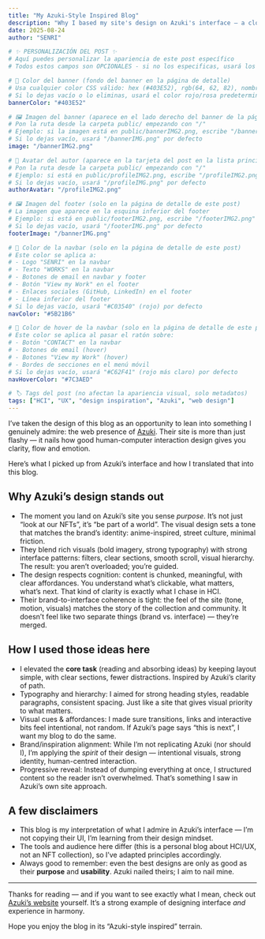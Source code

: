 ```yaml
---
title: "My Azuki-Style Inspired Blog"
description: "Why I based my site's design on Azuki's interface — a closer look at how I applied human-computer interaction principles to craft clarity, flow and impact."
date: 2025-08-24
author: "SENRI"

# ✨ PERSONALIZACIÓN DEL POST ✨
# Aquí puedes personalizar la apariencia de este post específico
# Todos estos campos son OPCIONALES - si no los especificas, usará los valores predeterminados

# 🎨 Color del banner (fondo del banner en la página de detalle)
# Usa cualquier color CSS válido: hex (#403E52), rgb(64, 62, 82), nombres (blue), etc.
# Si lo dejas vacío o lo eliminas, usará el color rojo/rosa predeterminado del tema
bannerColor: "#403E52"

# 🖼️ Imagen del banner (aparece en el lado derecho del banner de la página de detalle)
# Pon la ruta desde la carpeta public/ empezando con "/"
# Ejemplo: si la imagen está en public/bannerIMG2.png, escribe "/bannerIMG2.png"
# Si lo dejas vacío, usará "/bannerIMG.png" por defecto
image: "/bannerIMG2.png"

# 👤 Avatar del autor (aparece en la tarjeta del post en la lista principal)
# Pon la ruta desde la carpeta public/ empezando con "/"
# Ejemplo: si está en public/profileIMG2.png, escribe "/profileIMG2.png"
# Si lo dejas vacío, usará "/profileIMG.png" por defecto
authorAvatar: "/profileIMG2.png"

# 🖼️ Imagen del footer (solo en la página de detalle de este post)
# La imagen que aparece en la esquina inferior del footer
# Ejemplo: si está en public/footerIMG2.png, escribe "/footerIMG2.png"
# Si lo dejas vacío, usará "/footerIMG.png" por defecto
footerImage: "/bannerIMG.png"

# 🎨 Color de la navbar (solo en la página de detalle de este post)
# Este color se aplica a:
# - Logo "SENRI" en la navbar
# - Texto "WORKS" en la navbar
# - Botones de email en navbar y footer
# - Botón "View my Work" en el footer
# - Enlaces sociales (GitHub, LinkedIn) en el footer
# - Línea inferior del footer
# Si lo dejas vacío, usará "#C03540" (rojo) por defecto
navColor: "#5B21B6"

# 🎨 Color de hover de la navbar (solo en la página de detalle de este post)
# Este color se aplica al pasar el ratón sobre:
# - Botón "CONTACT" en la navbar
# - Botones de email (hover)
# - Botones "View my Work" (hover)
# - Bordes de secciones en el menú móvil
# Si lo dejas vacío, usará "#C62F41" (rojo más claro) por defecto
navHoverColor: "#7C3AED"

# 🏷️ Tags del post (no afectan la apariencia visual, solo metadatos)
tags: ["HCI", "UX", "design inspiration", "Azuki", "web design"]
---
```


I’ve taken the design of this blog as an opportunity to lean into something I genuinely admire: the web presence of [Azuki](https://www.azuki.com). Their site is more than just flashy — it nails how good human-computer interaction design gives you clarity, flow and emotion.

Here’s what I picked up from Azuki’s interface and how I translated that into this blog.

## Why Azuki’s design stands out

- The moment you land on Azuki’s site you sense *purpose*. It’s not just “look at our NFTs”, it’s “be part of a world”. The visual design sets a tone that matches the brand’s identity: anime-inspired, street culture, minimal friction.
- They blend rich visuals (bold imagery, strong typography) with strong interface patterns: filters, clear sections, smooth scroll, visual hierarchy. The result: you aren’t overloaded; you’re guided.
- The design respects cognition: content is chunked, meaningful, with clear affordances. You understand what’s clickable, what matters, what’s next. That kind of clarity is exactly what I chase in HCI.
- Their brand-to-interface coherence is tight: the feel of the site (tone, motion, visuals) matches the story of the collection and community. It doesn’t feel like two separate things (brand vs. interface) — they’re merged.

## How I used those ideas here

- I elevated the **core task** (reading and absorbing ideas) by keeping layout simple, with clear sections, fewer distractions. Inspired by Azuki’s clarity of path.
- Typography and hierarchy: I aimed for strong heading styles, readable paragraphs, consistent spacing. Just like a site that gives visual priority to what matters.
- Visual cues & affordances: I made sure transitions, links and interactive bits feel intentional, not random. If Azuki’s page says “this is next”, I want my blog to do the same.
- Brand/inspiration alignment: While I’m not replicating Azuki (nor should I), I’m applying the *spirit* of their design — intentional visuals, strong identity, human-centred interaction.
- Progressive reveal: Instead of dumping everything at once, I structured content so the reader isn’t overwhelmed. That’s something I saw in Azuki’s own site approach.

## A few disclaimers

- This blog is my interpretation of what I admire in Azuki’s interface — I’m not copying their UI, I’m learning from their design mindset.
- The tools and audience here differ (this is a personal blog about HCI/UX, not an NFT collection), so I’ve adapted principles accordingly.
- Always good to remember: even the best designs are only as good as their **purpose** and **usability**. Azuki nailed theirs; I aim to nail mine.

---

Thanks for reading — and if you want to see exactly what I mean, check out [Azuki’s website](https://www.azuki.com) yourself. It’s a strong example of designing interface *and* experience in harmony.

Hope you enjoy the blog in its “Azuki-style inspired” terrain.